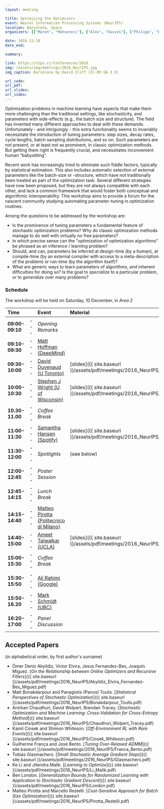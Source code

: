 ```yaml
---
layout: meeting

title: Optimizing the Optimizers
event: Neural Information Processing Systems (NeurIPS)
location: Barcelona, Spain
organizers: [["Maren", "Mahsereci"], ["Alex", "Davies"], ["Philipp", "Hennig"]]

date: 2016-12-10
date_end: 

summary: 

link: https://nips.cc/Conferences/2016
img: /assets/img/meetings/2016_NeurIPS.jpg
img_caption: Barcelona by David Iliff (CC-BY-SA-3.5)

url_code:
url_pdf:
url_slides:
url_video:
---
```


Optimization problems in machine learning have aspects that make them more challenging than the traditional settings, like stochasticity, and parameters with side-effects (e.g., the batch size and structure). The field has invented many different approaches to deal with these demands. Unfortunately - and intriguingly - this extra functionality seems to invariably necessitate the introduction of tuning parameters: step sizes, decay rates, cycle lengths, batch sampling distributions, and so on. Such parameters are not present, or at least not as prominent, in classic optimization methods. But getting them right is frequently crucial, and necessitates inconvenient human “babysitting”.

Recent work has increasingly tried to eliminate such fiddle factors, typically by statistical estimation. This also includes automatic selection of external parameters like the batch-size or -structure, which have not traditionally been treated as part of the optimization task. Several different strategies have now been proposed, but they are not always compatible with each other, and lack a common framework that would foster both conceptual and algorithmic interoperability. This workshop aims to provide a forum for the nascent community studying automating parameter-tuning in optimization routines.

Among the questions to be addressed by the workshop are:

* Is the prominence of tuning parameters a fundamental feature of stochastic optimization problems? Why do classic optimization methods manage to do well with virtually no free parameters?
* In which precise sense can the "optimization of optimization algorithms" be phrased as an inference / learning problem? 
* Should, and can, parameters be inferred at design-time (by a human), at compile-time (by an external compiler with access to a meta-description of the problem) or run-time (by the algorithm itself)?
* What are generic ways to learn parameters of algorithms, and inherent difficulties for doing so? Is the goal to *specialize* to a particular problem, or to *generalize* over many problems? 


### Schedule

The workshop will be held on Saturday, 10 December, in *Area 2*

| Time | | Event | Material |
| :--------------- | - | :---- | :---- |
| **09:00-09:10** | --- |  *Opening Remarks* | |
| **09:10-09:30** | --- |  [Matt Hoffman (DeepMind)](http://mlg.eng.cam.ac.uk/hoffmanm/) | |
| **09:30-10:00** | --- |  [David Duvenaud (U Toronto)](http://www.cs.toronto.edu/~duvenaud/) | [slides]({{ site.baseurl }}/assets/pdf/meetings/2016_NeurIPS/talks/DavidDuvenaud.pdf) |
| **10:00-10:30** | --- |  [Stephen J Wright (U of Wisconsin)](http://pages.cs.wisc.edu/~swright/) | [slides]({{ site.baseurl }}/assets/pdf/meetings/2016_NeurIPS/talks/StephenWright.pdf) |
| **10.30-11.00** | --- |  *Coffee Break* | |
| **11:00-11:30** | --- |  [Samantha Hansen (Spotify)](https://www.linkedin.com/in/samantha-hansen-a37585105) | [slides]({{ site.baseurl }}/assets/pdf/meetings/2016_NeurIPS/talks/SammyHansen.pptx) |
| **11:30-12:00** | --- |  *Spotlights* | (see below) |
| **12:00-12:45** | --- |  *Poster Session* | |
| **12:45-14:15** | --- |  *Lunch Break* | |
| **14:15-14:40** | --- |  [Matteo Pirotta (Politecnico di Milano)](https://teopir.github.io) | |
| **14:40-15:00** | --- |  [Ameet Talwalkar (UCLA)](http://web.cs.ucla.edu/~ameet/)  | [slides]({{ site.baseurl }}/assets/pdf/meetings/2016_NeurIPS/talks/AmeetTalwalkar.pdf) |
| **15:00-15:30** | --- |  *Coffee Break* | |
| **15:30-15:50** | --- |  [Ali Rahimi (Google)](https://keysduplicated.com/~ali/) | |
| **15:50-16.20** | --- |  [Mark Schmidt (UBC)](http://www.cs.ubc.ca/~schmidtm/) | |
| **16:20-17:00** | --- |  *Panel Discussion* | |


## Accepted Papers 
(in alphabetical order, by first author's surname)

* Ömer Deniz Akyildiz, Víctor Elvira, Jesus Fernandez-Bes, Joaquín Miguez. [*On the Relationship between Online Optimizers and Recursive Filters*]({{ site.baseurl }}/assets/pdf/meetings/2016_NeurIPS/Akyildiz_Elvira_Fernandez-Bes_Miguez.pdf)
* Matt Bonakdarpour and Panagiotis (Panos) Toulis. [*Statistical Perspectives of Stochastic Optimization*]({{ site.baseurl }}/assets/pdf/meetings/2016_NeurIPS/Bonakdarpour_Toulis.pdf)
* Anirban Chaudhuri, David Wolpert, Brendan Tracey. [*Stochastic Optimization and Machine Learning: Cross-Validation for Cross-Entropy Method*]({{ site.baseurl }}/assets/pdf/meetings/2016_NeurIPS/Chaudhuri_Wolpert_Tracey.pdf)
* Kamil Ciosek and Shimon Whiteson. [*Off-Environment RL with Rare Events*]({{ site.baseurl }}/assets/pdf/meetings/2016_NeurIPS/Ciosek_Whiteson.pdf)
* Guilherme França and José Bento. [*Tuning Over-Relaxed ADMM*]({{ site.baseurl }}/assets/pdf/meetings/2016_NeurIPS/Franca_Bento.pdf)
* Tobias Glasmachers. [*Small Stochastic Average Gradient Steps*]({{ site.baseurl }}/assets/pdf/meetings/2016_NeurIPS/Glasmachers.pdf)
* Ke Li and Jitendra Malik. [*Learning to Optimize*]({{ site.baseurl }}/assets/pdf/meetings/2016_NeurIPS/Li_Malik.pdf)
* Ben London. [*Generalization Bounds for Randomized Learning with Application to Stochastic Gradient Descent*]({{ site.baseurl }}/assets/pdf/meetings/2016_NeurIPS/London.pdf)
* Matteo Pirotta and Marcello Restelli. [*Cost-Sensitive Approach for Batch Size Optimization*]({{ site.baseurl }}/assets/pdf/meetings/2016_NeurIPS/Pirotta_Restelli.pdf)

<!-- ## Call for Papers

### Important dates

* Submission deadline: 18:00 GMT, 7 October 2016 (deadline extended)
* Notification of acceptance: 7 November 2016

### Topics of interest

* Parameter adaptation for optimization algorithms
* Stochastic optimization methods 
* Optimization methods adapted for specific applications
* Batch selection methods
* Convergence diagnostics for optimization algorithms

We welcome contributions from theoretical treatments, empirical studies, and applications, of the above. The list is not exhaustive, and we also welcome submissions that draw upon highly related topics.

### Submission instructions

Submissions should be in the (new!) NIPS 2016 format, with a maximum of 4 pages (excluding references). Accepted papers will be made available online at the workshop website, and will be presented in a spotlight talk at the workshop itself, but the workshop proceedings can be considered non-archival. Explicitly: shorter versions of relevant papers submitted or published elsewhere are encouraged. Submissions need not be anonymous. 

Please mail pdf submissions to <mmahsereci@tue.mpg.de>. -->